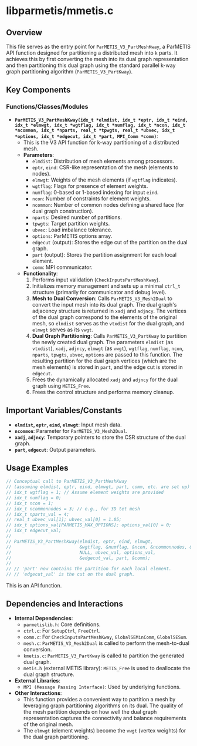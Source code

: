 # libparmetis/mmetis.c

## Overview

This file serves as the entry point for `ParMETIS_V3_PartMeshKway`, a ParMETIS API function designed for partitioning a distributed mesh into `k` parts. It achieves this by first converting the mesh into its dual graph representation and then partitioning this dual graph using the standard parallel k-way graph partitioning algorithm (`ParMETIS_V3_PartKway`).

## Key Components

### Functions/Classes/Modules

*   **`ParMETIS_V3_PartMeshKway(idx_t *elmdist, idx_t *eptr, idx_t *eind, idx_t *elmwgt, idx_t *wgtflag, idx_t *numflag, idx_t *ncon, idx_t *ncommon, idx_t *nparts, real_t *tpwgts, real_t *ubvec, idx_t *options, idx_t *edgecut, idx_t *part, MPI_Comm *comm)`**:
    *   This is the V3 API function for k-way partitioning of a distributed mesh.
    *   **Parameters**:
        *   `elmdist`: Distribution of mesh elements among processors.
        *   `eptr`, `eind`: CSR-like representation of the mesh (elements to nodes).
        *   `elmwgt`: Weights of the mesh elements (if `wgtflag` indicates).
        *   `wgtflag`: Flags for presence of element weights.
        *   `numflag`: 0-based or 1-based indexing for input `eind`.
        *   `ncon`: Number of constraints for element weights.
        *   `ncommon`: Number of common nodes defining a shared face (for dual graph construction).
        *   `nparts`: Desired number of partitions.
        *   `tpwgts`: Target partition weights.
        *   `ubvec`: Load imbalance tolerance.
        *   `options`: ParMETIS options array.
        *   `edgecut` (output): Stores the edge cut of the partition on the dual graph.
        *   `part` (output): Stores the partition assignment for each local element.
        *   `comm`: MPI communicator.
    *   **Functionality**:
        1.  Performs input validation (`CheckInputsPartMeshKway`).
        2.  Initializes memory management and sets up a minimal `ctrl_t` structure (primarily for communicator and debug level).
        3.  **Mesh to Dual Conversion**: Calls `ParMETIS_V3_Mesh2Dual` to convert the input mesh into its dual graph. The dual graph's adjacency structure is returned in `xadj` and `adjncy`. The vertices of the dual graph correspond to the elements of the original mesh, so `elmdist` serves as the `vtxdist` for the dual graph, and `elmwgt` serves as its `vwgt`.
        4.  **Dual Graph Partitioning**: Calls `ParMETIS_V3_PartKway` to partition the newly created dual graph. The parameters `elmdist` (as `vtxdist`), `xadj`, `adjncy`, `elmwgt` (as `vwgt`), `wgtflag`, `numflag`, `ncon`, `nparts`, `tpwgts`, `ubvec`, `options` are passed to this function. The resulting partition for the dual graph vertices (which are the mesh elements) is stored in `part`, and the edge cut is stored in `edgecut`.
        5.  Frees the dynamically allocated `xadj` and `adjncy` for the dual graph using `METIS_Free`.
        6.  Frees the control structure and performs memory cleanup.

## Important Variables/Constants

*   **`elmdist`, `eptr`, `eind`, `elmwgt`**: Input mesh data.
*   **`ncommon`**: Parameter for `ParMETIS_V3_Mesh2Dual`.
*   **`xadj`, `adjncy`**: Temporary pointers to store the CSR structure of the dual graph.
*   **`part`, `edgecut`**: Output parameters.

## Usage Examples

```c
// Conceptual call to ParMETIS_V3_PartMeshKway
// (assuming elmdist, eptr, eind, elmwgt, part, comm, etc. are set up)
// idx_t wgtflag = 1; // Assume element weights are provided
// idx_t numflag = 0;
// idx_t ncon = 1;
// idx_t ncommonnodes = 3; // e.g., for 3D tet mesh
// idx_t nparts_val = 4;
// real_t ubvec_val[1]; ubvec_val[0] = 1.05;
// idx_t options_val[PARMETIS_MAX_OPTIONS]; options_val[0] = 0;
// idx_t edgecut_val;
//
// ParMETIS_V3_PartMeshKway(elmdist, eptr, eind, elmwgt,
//                          &wgtflag, &numflag, &ncon, &ncommonnodes, &nparts_val,
//                          NULL, ubvec_val, options_val,
//                          &edgecut_val, part, &comm);
//
// // 'part' now contains the partition for each local element.
// // 'edgecut_val' is the cut on the dual graph.
```
This is an API function.

## Dependencies and Interactions

*   **Internal Dependencies**:
    *   `parmetislib.h`: Core definitions.
    *   `ctrl.c`: For `SetupCtrl`, `FreeCtrl`.
    *   `comm.c`: For `CheckInputsPartMeshKway`, `GlobalSEMinComm`, `GlobalSESum`.
    *   `mesh.c`: `ParMETIS_V3_Mesh2Dual` is called to perform the mesh-to-dual conversion.
    *   `kmetis.c`: `ParMETIS_V3_PartKway` is called to partition the generated dual graph.
    *   `metis.h` (external METIS library): `METIS_Free` is used to deallocate the dual graph structure.
*   **External Libraries**:
    *   `MPI (Message Passing Interface)`: Used by underlying functions.
*   **Other Interactions**:
    *   This function provides a convenient way to partition a mesh by leveraging graph partitioning algorithms on its dual. The quality of the mesh partition depends on how well the dual graph representation captures the connectivity and balance requirements of the original mesh.
    *   The `elmwgt` (element weights) become the `vwgt` (vertex weights) for the dual graph partitioning.

```
